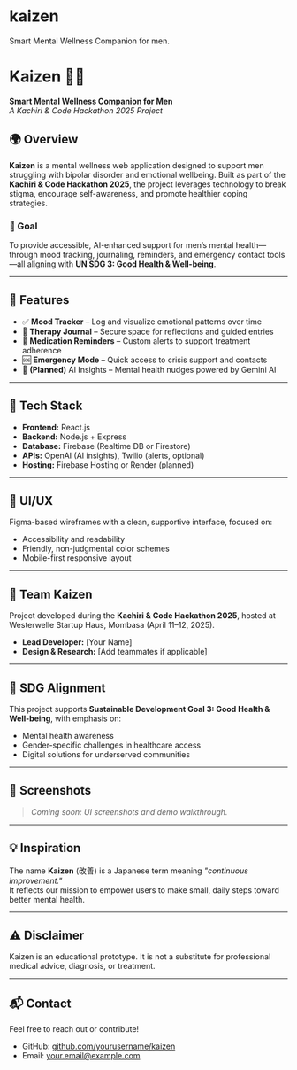 # kaizen
Smart Mental Wellness Companion for men. 
# Kaizen 🧠✨  
**Smart Mental Wellness Companion for Men**  
_A Kachiri & Code Hackathon 2025 Project_

## 🌍 Overview

**Kaizen** is a mental wellness web application designed to support men struggling with bipolar disorder and emotional wellbeing. Built as part of the **Kachiri & Code Hackathon 2025**, the project leverages technology to break stigma, encourage self-awareness, and promote healthier coping strategies.

### 🎯 Goal
To provide accessible, AI-enhanced support for men’s mental health—through mood tracking, journaling, reminders, and emergency contact tools—all aligning with **UN SDG 3: Good Health & Well-being**.

---

## 🚀 Features

- ✅ **Mood Tracker** – Log and visualize emotional patterns over time  
- 📝 **Therapy Journal** – Secure space for reflections and guided entries  
- 🔔 **Medication Reminders** – Custom alerts to support treatment adherence  
- 🆘 **Emergency Mode** – Quick access to crisis support and contacts  
- 🤖 **(Planned)** AI Insights – Mental health nudges powered by Gemini AI

---

## 🧱 Tech Stack

- **Frontend:** React.js  
- **Backend:** Node.js + Express  
- **Database:** Firebase (Realtime DB or Firestore)  
- **APIs:** OpenAI (AI insights), Twilio (alerts, optional)  
- **Hosting:** Firebase Hosting or Render (planned)

---

## 🎨 UI/UX

Figma-based wireframes with a clean, supportive interface, focused on:
- Accessibility and readability  
- Friendly, non-judgmental color schemes  
- Mobile-first responsive layout

---

## 👥 Team Kaizen

Project developed during the **Kachiri & Code Hackathon 2025**, hosted at Westerwelle Startup Haus, Mombasa (April 11–12, 2025).

- **Lead Developer:** [Your Name]  
- **Design & Research:** [Add teammates if applicable]

---

## 📌 SDG Alignment

This project supports **Sustainable Development Goal 3: Good Health & Well-being**, with emphasis on:

- Mental health awareness  
- Gender-specific challenges in healthcare access  
- Digital solutions for underserved communities

---

## 📸 Screenshots

> _Coming soon: UI screenshots and demo walkthrough._

---

## 💡 Inspiration

The name **Kaizen** (改善) is a Japanese term meaning _"continuous improvement."_  
It reflects our mission to empower users to make small, daily steps toward better mental health.

---

## ⚠️ Disclaimer

Kaizen is an educational prototype. It is not a substitute for professional medical advice, diagnosis, or treatment.

---

## 📬 Contact

Feel free to reach out or contribute!

- GitHub: [github.com/yourusername/kaizen](https://github.com/yourusername/kaizen)  
- Email: [your.email@example.com](mailto:your.email@example.com)  
